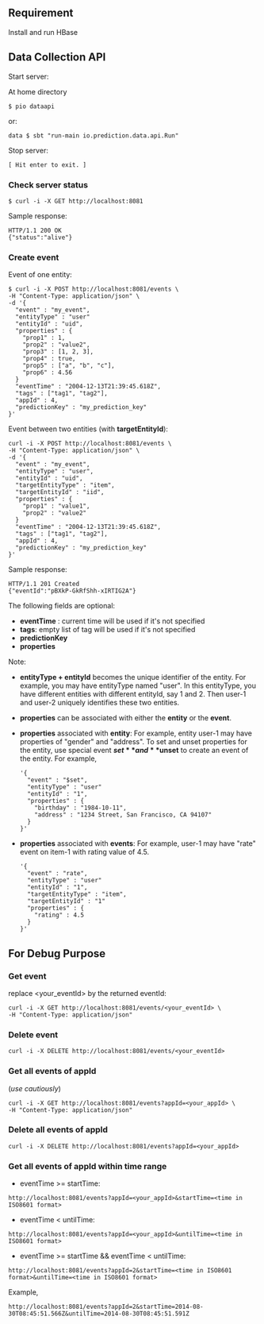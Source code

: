 
## Requirement

Install and run HBase

## Data Collection API

Start server:

At home directory
```
$ pio dataapi
```

or:

```
data $ sbt "run-main io.prediction.data.api.Run"
```

Stop server:

    [ Hit enter to exit. ]

### Check server status

```
$ curl -i -X GET http://localhost:8081
```

Sample response:
```
HTTP/1.1 200 OK
{"status":"alive"}
```

### Create event

Event of one entity:

```
$ curl -i -X POST http://localhost:8081/events \
-H "Content-Type: application/json" \
-d '{
  "event" : "my_event",
  "entityType" : "user"
  "entityId" : "uid",
  "properties" : {
    "prop1" : 1,
    "prop2" : "value2",
    "prop3" : [1, 2, 3],
    "prop4" : true,
    "prop5" : ["a", "b", "c"],
    "prop6" : 4.56
  }
  "eventTime" : "2004-12-13T21:39:45.618Z",
  "tags" : ["tag1", "tag2"],
  "appId" : 4,
  "predictionKey" : "my_prediction_key"
}'
```

Event between two entities (with **targetEntityId**):

```
curl -i -X POST http://localhost:8081/events \
-H "Content-Type: application/json" \
-d '{
  "event" : "my_event",
  "entityType" : "user",
  "entityId" : "uid",
  "targetEntityType" : "item",
  "targetEntityId" : "iid",
  "properties" : {
    "prop1" : "value1",
    "prop2" : "value2"
  }
  "eventTime" : "2004-12-13T21:39:45.618Z",
  "tags" : ["tag1", "tag2"],
  "appId" : 4,
  "predictionKey" : "my_prediction_key"
}'

```

Sample response:

```
HTTP/1.1 201 Created
{"eventId":"pBXkP-GkRfShh-xIRTIG2A"}
```

The following fields are optional:
* **eventTime** : current time will be used if it's not specified
* **tags**: empty list of tag will be used if it's not specified
* **predictionKey**
* **properties**

Note:
* **entityType + entityId** becomes the unique identifier of the entity. For example, you may have entityType named "user". In this entityType, you have different entities with different entityId, say 1 and 2. Then user-1 and user-2 uniquely identifies these two entities.

* **properties** can be associated with either the **entity** or the **event**.

* **properties** associated with **entity**: For example, entity user-1 may have properties of "gender" and "address". To set and unset properties for the entity, use special event **$set** and **$unset** to create an event of the entity. For example,

  ```
  '{
    "event" : "$set",
    "entityType" : "user"
    "entityId" : "1",
    "properties" : {
      "birthday" : "1984-10-11",
      "address" : "1234 Street, San Francisco, CA 94107"
    }
  }'
  ```

* **properties** associated with **events**: For example, user-1 may have "rate" event on item-1 with rating value of 4.5.

  ```
  '{
    "event" : "rate",
    "entityType" : "user"
    "entityId" : "1",
    "targetEntityType" : "item",
    "targetEntityId" : "1"
    "properties" : {
      "rating" : 4.5
    }
  }'
  ```




## For Debug Purpose

### Get event

replace <your_eventId> by the returned eventId:

```
curl -i -X GET http://localhost:8081/events/<your_eventId> \
-H "Content-Type: application/json"
```

### Delete event

```
curl -i -X DELETE http://localhost:8081/events/<your_eventId>
```

### Get all events of appId
(*use cautiously*)

```
curl -i -X GET http://localhost:8081/events?appId=<your_appId> \
-H "Content-Type: application/json"
```

### Delete all events of appId
```
curl -i -X DELETE http://localhost:8081/events?appId=<your_appId>
```

### Get all events of appId within time range
* eventTime >= startTime:

```
http://localhost:8081/events?appId=<your_appId>&startTime=<time in ISO8601 format>
```
* eventTime < untilTime:

```
http://localhost:8081/events?appId=<your_appId>&untilTime=<time in ISO8601 format>
```

* eventTime >= startTime && eventTime < untilTime:

```
http://localhost:8081/events?appId=2&startTime=<time in ISO8601 format>&untilTime=<time in ISO8601 format>
```

Example,
```
http://localhost:8081/events?appId=2&startTime=2014-08-30T08:45:51.566Z&untilTime=2014-08-30T08:45:51.591Z
```
